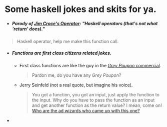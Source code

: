 # Some haskell jokes and skits for ya.

- ##### Parody of [Jim Croce's Operator](https://www.youtube.com/watch?v=3RA4MykPm4s): "Haskell operators (that's not what 'return' does)."
> Haskell operator, help me make this function call.


- ##### Functions are first class citizens related jokes.
	- First class functions are like the guy in the [_Grey Poupon_ commercial](https://www.youtube.com/watch?v=uwOCOm9Z0YE).
	
		> Pardon me, do you have any _Grey Poupon_?
	
	- Jerry Seinfeld (not a real quote, but imagine his voice).
	
		> You got a function, you got an input, just apply the function to the input. Why do you have to pass the function as an input and get another function as the return value? I mean, come on! [Who are the ad wizards who came up with this one?](https://www.youtube.com/watch?v=A_pvFXbVlt8)
	
	
-	 